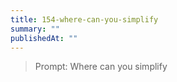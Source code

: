 ```yaml
---
title: 154-where-can-you-simplify
summary: ""
publishedAt: ""
---
```


> Prompt: Where can you simplify

